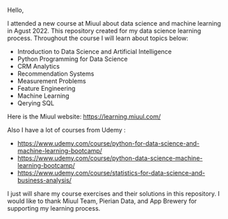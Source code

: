 Hello,

I attended a new course at Miuul about data science and machine learning in Agust 2022. This repository created for my data science learning process. Throughout the course I will learn about topics below:

- Introduction to Data Science and Artificial Intelligence
- Python Programming for Data Science
- CRM Analytics
- Recommendation Systems
- Measurement Problems
- Feature Engineering
- Machine Learning
- Qerying SQL

Here is the Miuul website: https://learning.miuul.com/

Also I have a lot of courses from Udemy : 

- https://www.udemy.com/course/python-for-data-science-and-machine-learning-bootcamp/
- https://www.udemy.com/course/python-data-science-machine-learning-bootcamp/
- https://www.udemy.com/course/statistics-for-data-science-and-business-analysis/


I just will share my course exercises and their solutions in this repository. I would like to thank Miuul Team, Pierian Data, and App Brewery for supporting my learning process.
